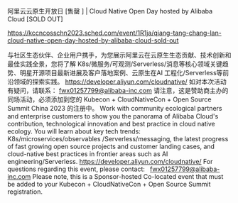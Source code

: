 阿里云云原生开放日 [售罄 ] | Cloud Native Open Day hosted by Alibaba Cloud [SOLD OUT]

https://kccncosschn2023.sched.com/event/1R1ja/qiang-tang-chang-lan-cloud-native-open-day-hosted-by-alibaba-cloud-sold-out

与社区生态伙伴、企业用户携手，为您展示阿里云在云原生生态贡献、技术创新和最佳实践全景，您将了解 K8s/微服务/可观测/Serverless/消息等核心领域关键趋势、明星开源项目最新进展及客户落地案例、云原生在AI 工程化/Serverless等前沿领域的探索实践。 
https://developer.aliyun.com/cloudnative/ 
如对本次活动有疑问，请联系： fwx01257799@alibaba-inc.com
请注意，这是赞助商主办的同场活动，必须添加到您的 Kubecon + CloudNativeCon + Open Source Summit China 2023 的注册中。 
Work with community ecological partners and enterprise customers to show you the panorama of Alibaba Cloud's contribution, technological innovation and best practice in cloud native ecology. You will learn about key tech trends: K8s/microservices/observables /Serverless/messaging, the latest progress of fast growing open source projects and customer landing cases, and cloud-native best practices in frontier areas such as AI engineering/Serverless. https://developer.aliyun.com/cloudnative/
For questions regarding this event, please contact:   fwx01257799@alibaba-inc.com
Please note, this is a Sponsor-hosted Co-located event that must be added to your Kubecon + CloudNativeCon + Open Source Summit registration.